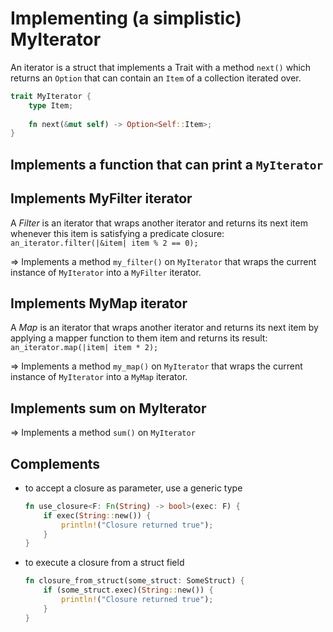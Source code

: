 # Implementing (a simplistic) MyIterator

An iterator is a struct that implements a Trait with a method `next()` which returns an `Option`
that can contain an `Item` of a collection iterated over.


```rust
trait MyIterator {
    type Item;
    
    fn next(&mut self) -> Option<Self::Item>;
}
```

## Implements a function that can print a `MyIterator`

## Implements MyFilter iterator

A _Filter_ is an iterator that wraps another iterator and returns its next item whenever this item
is satisfying a predicate closure: `an_iterator.filter(|&item| item % 2 == 0);`

=> Implements a method `my_filter()` on `MyIterator` that wraps the current instance of `MyIterator`
into a `MyFilter` iterator.

## Implements MyMap iterator

A _Map_ is an iterator that wraps another iterator and returns its next item by applying a mapper
function to them item and returns its result: `an_iterator.map(|item| item * 2);`

=> Implements a method `my_map()` on `MyIterator` that wraps the current instance of `MyIterator`
into a `MyMap` iterator.

## Implements sum on MyIterator

=> Implements a method `sum()` on `MyIterator`

## Complements

- to accept a closure as parameter, use a generic type
    ```rust
    fn use_closure<F: Fn(String) -> bool>(exec: F) {
        if exec(String::new()) {
            println!("Closure returned true");
        }
    }
    ```
- to execute a closure from a struct field
    ```rust
    fn closure_from_struct(some_struct: SomeStruct) {
        if (some_struct.exec)(String::new()) {
            println!("Closure returned true");
        } 
    }
    ```
